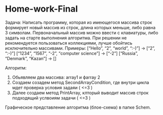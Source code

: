 # Home-work-Final

Задача: Написать программу, которая из имеющегося массива строк формирует новый массив из строк, длина которых меньше, либо равна 3 символам. Первоначальный массив можно ввести с клавиатуры, либо задать на старте выполнения алгоритма. При решении не рекомендуется пользоваться коллекциями, лучше обойтись исключительно массивами.
Примеры: [“Hello”, “2”, “world”, “:-)”] → [“2”, “:-)”] [“1234”, “1567”, “-2”, “computer science”] → [“-2”] [“Russia”, “Denmark”, “Kazan”] → []


Алгоритм:

1) Обьявляем два массива: array1 и фarray 2
2) Cоздаем созадем метод SecondArrayCondition, где внутри цикла мдет проверка условия задаяи ( <=3 )
3) Далее создаем метод PrintArray, клторый выводит массив строк подходящий услвоиям задачи ( <=3 )

Графическое представление алгоритма (блое-схема) в папке Schem.

